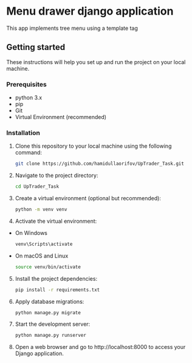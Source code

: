 # Menu drawer django application
This app implements tree menu using a template tag

## Getting started
These instructions will help you set up and run the project on your local machine.

### Prerequisites

- python 3.x
- pip
- Git
- Virtual Environment (recommended)

### Installation

1. Clone this repository to your local machine using the following command:

    ```bash
   git clone https://github.com/hamidullaorifov/UpTrader_Task.git
   ```

2. Navigate to the project directory:

    ```bash
   cd UpTrader_Task
   ```

3. Create a virtual environment (optional but recommended):

    ```bash
    python -m venv venv
    ```

4. Activate the virtual environment:

- On Windows
    ```bash
    venv\Scripts\activate
    ```
- On macOS and Linux
    ```bash
    source venv/bin/activate
    ```
5. Install the project dependencies:
    ```bash
    pip install -r requirements.txt
    ```
6. Apply database migrations:
    ```bash
    python manage.py migrate
    ```
7. Start the development server:
    ```bash
    python manage.py runserver
    ```
8. Open a web browser and go to http://localhost:8000 to access your Django application.


